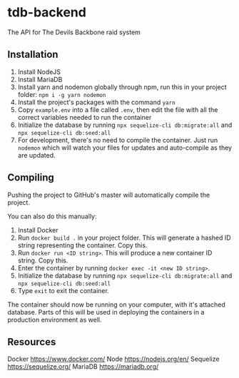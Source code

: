 # tdb-backend
The API for The Devils Backbone raid system

## Installation

1. Install NodeJS
2. Install MariaDB
3. Install yarn and nodemon globally through npm, run this in your project folder: `npm i -g yarn nodemon`
4. Install the project's packages with the command `yarn`
5. Copy `example.env` into a file called `.env`, then edit the file with all the correct variables needed to run the container
6. Initialize the database by running `npx sequelize-cli db:migrate:all` and `npx sequelize-cli db:seed:all`
7. For development, there's no need to compile the container. Just run `nodemon` which will watch your files for updates and auto-compile as they are updated.

## Compiling

Pushing the project to GitHub's master will automatically compile the project.

You can also do this manually:

1. Install Docker
2. Run `docker build .` in your project folder. This will generate a hashed ID string representing the container. Copy this.
3. Run `docker run <ID string>`. This will produce a new container ID string. Copy this.
4. Enter the container by running `docker exec -it <new ID string>`.
5. Initialize the database by running `npx sequelize-cli db:migrate:all` and `npx sequelize-cli db:seed:all`
6. Type `exit` to exit the container.

The container should now be running on your computer, with it's attached database. Parts of this will be used in deploying the containers in a production environment as well.

## Resources

Docker <https://www.docker.com/>
Node <https://nodejs.org/en/>
Sequelize <https://sequelize.org/>
MariaDB <https://mariadb.org/>